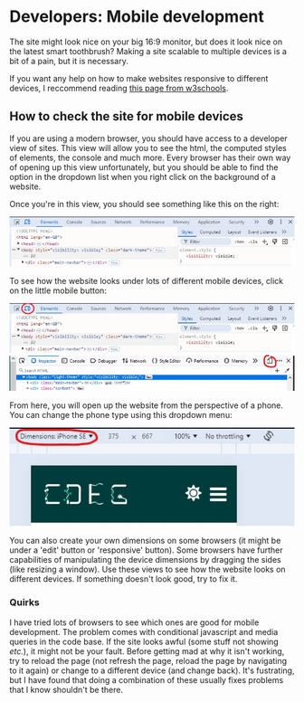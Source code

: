 # Developers: Mobile development

The site might look nice on your big 16:9 monitor, but does it look nice on the
latest smart toothbrush? Making a site scalable to multiple devices is a bit of
a pain, but it is necessary.

If you want any help on how to make websites responsive to different devices,
I reccommend reading 
[this page from w3schools](https://www.w3schools.com/html/html_responsive.asp).

## How to check the site for mobile devices

If you are using a modern browser, you should have access to a developer view
of sites. This view will allow you to see the html, the computed styles of 
elements, the console and much more. Every browser has their own way of
opening up this view unfortunately, but you should be able to find the option
in the dropdown list when you right click on the background of a website.

Once you're in this view, you should see something like this on the right:

![developer view](./images/developer-view.jpg)

To see how the website looks under lots of different mobile devices, click on
the little mobile button:

![mobile button](./images/mobile-button.jpg)
![firefox mobile button](./images/mobile-button-firefox.jpg)

From here, you will open up the website from the perspective of a phone. You
can change the phone type using this dropdown menu:

![selection of device](./images/phone-dimensions.jpg)

You can also create your own dimensions on some browsers (it might be under a
'edit' button or 'responsive' button). Some browsers have further capabilities
of manipulating the device dimensions by dragging the sides (like resizing
a window). Use these views to see how the website looks on different devices.
If something doesn't look good, try to fix it.


### Quirks

I have tried lots of browsers to see which ones are good for mobile
development. The problem comes with conditional javascript and media queries in
the code base. If the site looks awful (some stuff not showing *etc.*), it
might not be your fault. Before getting mad at why it isn't working, try to
reload the page (not refresh the page, reload the page by navigating to it
again) or change to a different device (and change back). It's fustrating, but
I have found that doing a combination of these usually fixes problems that I
know shouldn't be there.
